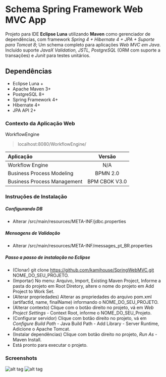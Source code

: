 # Schema Spring Framework Web MVC App
Projeto para IDE **Eclipse Luna** utilizando **Maven** como gerenciador de dependências, com framework *Spring 4 + Hibernate 4 + JPA + Suporte para Tomcat 8*; Um schema completo para aplicações *Web MVC em Java*. Incluído suporte *JavaX Validation, JSTL, PostgreSQL* (ORM com suporte a transações) e *Junit* para testes unitários.

## Dependências
- Eclipse Luna +
- Apache Maven 3+
- PostgreSQL 8+
- Spring Framework 4+
- Hibernate 4+
- JPA API 2+

### Contexto da Aplicação Web
WorkflowEngine
> localhost:8080/WorkflowEngine/

| Aplicação                     | Versão        |
| :---------------------------- |:-------------:|
| Workflow Engine               | N/A           |
| Business Process Modeling     | BPMN 2.0      |
| Business Process Management   | BPM CBOK V3.0 |

### Instruções de Instalação

##### Configurando DB
- Alterar /src/main/resources/META-INF/jdbc.properties

##### Mensagens de Validação
- Alterar /src/main/resources/META-INF/messages_pt_BR.properties

##### Passo a passo de instalação no Eclipse
- (Clonar) git clone https://github.com/kamihouse/SpringWebMVC.git NOME_DO_SEU_PROJETO.
- (Importar) No menu: Arquivo, Import, Existing Maven Project, Informe a pasta do projeto em Root Diretory, altere o nome do projeto em Add Project to Work Set.
- (Alterar propriedades) Alterar as propriedades do arquivo pom.xml (artifactId, name, finalName) informando o NOME_DO_SEU_PROJETO.
- (Alterar contexto) Clique com o botão direito no projeto, vá em *Web Project Settings* - Context Root, informe o NOME_DO_SEU_Projeto.
- (Configurar servidor) Clique com botão direito no projeto, vá em *Configure Build Path* - Java Build Path - Add Library - Server Runtime, Adicione o Apache Tomcat.
- (Instalar dependências) Clique com botão direito no projeto, *Run As* - Maven Install.
- Está pronto para executar o projeto.

### Screenshots
![alt tag](https://raw.githubusercontent.com/kamihouse/SpringWebMVC/master/src/main/webapp/assets/image/screenshot1.png)
![alt tag](https://raw.githubusercontent.com/kamihouse/SpringWebMVC/master/src/main/webapp/assets/image/screenshot2.png)
